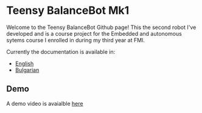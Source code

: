 # Teensy BalanceBot Mk1
Welcome to the Teensy BalanceBot Github page! This the second robot I've developed and is a course project for the Embedded and autonomous sytems course I enrolled in during my third year at FMI. 

Currently the documentation is available in:
- [English](https://github.com/NikolaTotev/Teensy-Balance-Bot-Mk_1/blob/main/Documentation/Teensy_BalanceBot_Mk1_en_v1.pdf)
- [Bulgarian](https://github.com/NikolaTotev/Teensy-Balance-Bot-Mk_1/blob/main/Documentation/Teensy_BalanceBot_Mk1_bg_v2.pdf)

## Demo
A demo video is avaialble [here](https://www.youtube.com/watch?v=QqvC6DL7mkk)
 
 

